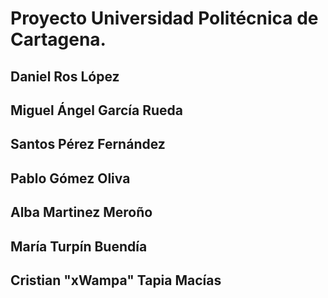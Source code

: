 # Proyecto Universidad Politécnica de Cartagena.


## Daniel Ros López

## Miguel Ángel García Rueda

## Santos Pérez Fernández

## Pablo Gómez Oliva

## Alba Martinez Meroño

## María Turpín Buendía

## Cristian "xWampa" Tapia Macías
